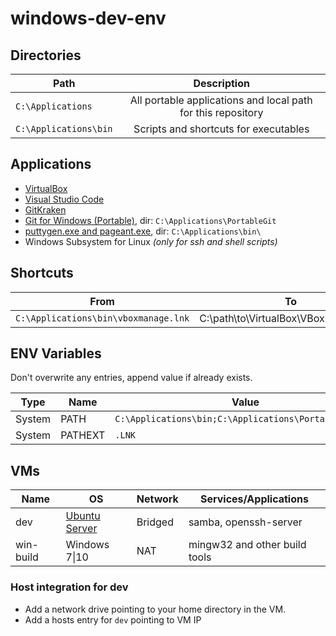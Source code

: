 # windows-dev-env

## Directories
| Path | Description |
| ---- | :---------: |
| `C:\Applications` | All portable applications and local path for this repository |
| `C:\Applications\bin` | Scripts and shortcuts for executables |

## Applications
* [VirtualBox](https://www.virtualbox.org/wiki/Downloads)
* [Visual Studio Code](https://code.visualstudio.com/)
* [GitKraken](https://www.gitkraken.com)
* [Git for Windows (Portable)](https://github.com/git-for-windows/git/releases), dir: `C:\Applications\PortableGit`
* [puttygen.exe and pageant.exe](https://www.chiark.greenend.org.uk/~sgtatham/putty/latest.html), dir: `C:\Applications\bin\`
* Windows Subsystem for Linux *(only for ssh and shell scripts)*

## Shortcuts
| From | To |
| ---- | :---------: |
| `C:\Applications\bin\vboxmanage.lnk` | C:\path\to\VirtualBox\VBoxManage.exe |

## ENV Variables
Don't overwrite any entries, append value if already exists.

| Type | Name | Value |
| ---- | ---- | ----- |
| System | PATH | `C:\Applications\bin;C:\Applications\PortableGit\bin` |
| System | PATHEXT | `.LNK` |

## VMs
| Name |  OS  | Network | Services/Applications |
| ---- | ---- | ------- | -------- |
| dev | [Ubuntu Server](https://www.ubuntu.com/server) | Bridged | samba, openssh-server |
| win-build | Windows 7\|10 | NAT | mingw32 and other build tools |

### Host integration for dev
* Add a network drive pointing to your home directory in the VM.
* Add a hosts entry for `dev` pointing to VM IP
